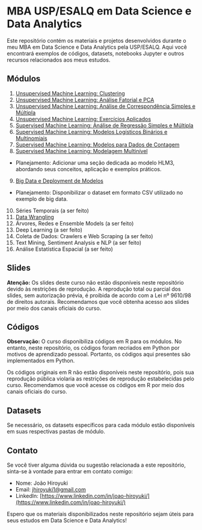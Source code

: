 # MBA USP/ESALQ em Data Science e Data Analytics

Este repositório contém os materiais e projetos desenvolvidos durante o meu MBA em Data Science e Data Analytics pela USP/ESALQ. Aqui você encontrará exemplos de códigos, datasets, notebooks Jupyter e outros recursos relacionados aos meus estudos.

## Módulos

1. [Unsupervised Machine Learning: Clustering](./01_Unsupervised_ML_Clustering)
2. [Unsupervised Machine Learning: Análise Fatorial e PCA](./02_Unsupervised_ML_Fatorial_PCA)
3. [Unsupervised Machine Learning: Análise de Correspondência Simples e Múltipla](./03_Unsupervised_ML_Anacor_MCA)
4. [Unsupervised Machine Learning: Exercícios Aplicados](./04_Unsupervised_ML_Examples)
5. [Supervised Machine Learning: Análise de Regressão Simples e Múltipla](./05_Supervised_ML_Linear)
6. [Supervised Machine Learning: Modelos Logísticos Binários e Multinomiais](./06_Supervised_ML_Logistic)
7. [Supervised Machine Learning: Modelos para Dados de Contagem](./07_Supervised_ML_Count_Data)
8. [Supervised Machine Learning: Modelagem Multinível ](./08_Supervised_ML_Multilevel)
- Planejamento: Adicionar uma seção dedicada ao modelo HLM3, abordando seus conceitos, aplicação e exemplos práticos.
9. [Big Data e Deployment de Modelos](./09_Big_Data_Deployment)
- Planejamento: Disponibilizar o dataset em formato CSV utilizado no exemplo de big data.
10. Séries Temporais (a ser feito)
11. [Data Wrangling](./11_Data_Wrangling)
12. Árvores, Redes e Ensemble Models (a ser feito)
13. Deep Learning (a ser feito)
14. Coleta de Dados: Crawlers e Web Scraping (a ser feito)
15. Text Mining, Sentiment Analysis e NLP (a ser feito)
16. Análise Estatística Espacial (a ser feito)

## Slides

**Atenção:** Os slides deste curso não estão disponíveis neste repositório devido às restrições de reprodução. A reprodução total ou parcial dos slides, sem autorização prévia, é proibida de acordo com a Lei nº 9610/98 de direitos autorais. Recomendamos que você obtenha acesso aos slides por meio dos canais oficiais do curso.

## Códigos

**Observação:** O curso disponibiliza códigos em R para os módulos. No entanto, neste repositório, os códigos foram recriados em Python por motivos de aprendizado pessoal. Portanto, os códigos aqui presentes são implementados em Python.

Os códigos originais em R não estão disponíveis neste repositório, pois sua reprodução pública violaria as restrições de reprodução estabelecidas pelo curso. Recomendamos que você acesse os códigos em R por meio dos canais oficiais do curso.

## Datasets

Se necessário, os datasets específicos para cada módulo estão disponíveis em suas respectivas pastas de módulo.



## Contato

Se você tiver alguma dúvida ou sugestão relacionada a este repositório, sinta-se à vontade para entrar em contato comigo:

- Nome: João Hiroyuki
- Email: jhiroyuki1@gmail.com
- LinkedIn: [https://www.linkedin.com/in/joao-hiroyuki/](https://www.linkedin.com/in/joao-hiroyuki/)

Espero que os materiais disponibilizados neste repositório sejam úteis para seus estudos em Data Science e Data Analytics!